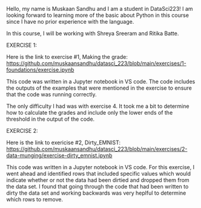 Hello, my name is Muskaan Sandhu and I am a student in DataSci223! I am looking forward to learning more of the basic about Python in this course since I have no prior experience with the language. 

In this course, I will be working with Shreya Sreeram and Ritika Batte. 

EXERCISE 1: 

Here is the link to exercise #1, Making the grade: https://github.com/muskaansandhu/datasci_223/blob/main/exercises/1-foundations/exercise.ipynb 

This code was written in a Jupyter notebook in VS code. The code includes the outputs of the examples that were mentioned in the exercise to ensure that the code was running correctly. 

The only difficulty I had was with exercise 4. It took me a bit to determine how to calculate the grades and include only the lower ends of the threshold in the output of the code. 

EXERCISE 2: 

Here is the link to exericise #2, Dirty_EMNIST: https://github.com/muskaansandhu/datasci_223/blob/main/exercises/2-data-munging/exercise-dirty_emnist.ipynb

This code was written in a Jupyter notebook in VS code. For this exercise, I went ahead and identified rows that included specific values which would indicate whether or not the data had been dirtied and dropped them from the data set. I found that going through the code that had been written to dirty the data set and working backwards was very heplful to determine which rows to remove. 